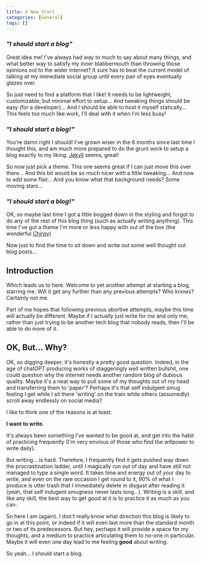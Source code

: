 ```yaml
---
title: A New Start
categories: [General]
tags: []
---
```


### *"I should start a blog"*

Great idea me! 
I've always had way to much to say about many things, and what better way to satisfy my inner blabbermouth than throwing those opinions out to the wider internet?
It sure has to beat the current model of talking *at* my immediate social group until every pair of eyes eventually glazes over.

So just need to find a platform that I like!
It needs to be lightweight, customizable, but minimal effort to setup...
And tweaking things should be easy (for a developer)...
And I should be able to host it myself statically...
This feels too much like work, I'll deal with it when I'm less busy!

### *"I should start a blog!"*

You're damn right I should!
I've grown wiser in the 6 months since last time I thought this, and am much more prepared to do the grunt work to setup a blog exactly to my liking.
[Jekyll](https://jekyllrb.com/) seems, great!

So now just pick a theme.
This one seems great if I can just move this over there...
And this bit would be so much nicer with a little tweaking...
And now to add some flair...
And you know what that background needs? Some moving stars...

### *"I should start a blog!"*

OK, so maybe last time I got a little bogged down in the styling and forgot to do any of the rest of this blog thing (such as actually writing anything).
This time I've got a theme I'm more or less happy with out of the box (the wonderful [Chirpy](https://github.com/cotes2020/jekyll-theme-chirpy))

Now just to find the time to sit down and write out some well thought out blog posts...

## Introduction

Which leads us to here.
Welcome to yet another attempt at starting a blog, starring me.
Will it get any further than any previous attempts?
Who knows?
Certainly not me.

Part of me hopes that following previous abortive attempts, maybe this time *will* actually be different.
Maybe if I actually just write for *me* and only me, rather than just trying to be another tech blog that nobody reads, then I'll be able to do more of it.

## OK, But... Why?

OK, so digging deeper, it's honestly a pretty good question.
Indeed, in the age of chatGPT producing works of staggeringly well written bullshit, one could question why the internet needs another random blog of dubious quality.
Maybe it's a neat way to pull some of my thoughts out of my head and transferring them to 'paper'?
Perhaps it's that self indulgent smug feeling I get while I sit there 'writing' on the train while others (assumedly) scroll away endlessly on social media?

I like to think one of the reasons is at least:

**I want to write.**

It's always been something I've wanted to be good at, and get into the habit of practicing frequently (I'm very envious of those who find the willpower to write daily).

But writing... is hard.
Therefore, I frequently find it gets pushed way down the procrastination ladder, until I magically run out of day and have still not managed to type a single word.
It takes time and energy out of your day to write, and even on the rare occasion I get round to it, 90% of what I produce is utter trash that I immediately delete in disgust after reading it (yeah, that self indugent smugness never lasts long...).
Writing is a skill, and like any skill, the best way to get good at it is to practice it as much as you can·.

So here I am (again).
I don't really·know what direction this blog is likely to go in at this point, or indeed if it will even last more than the standard month or two of its predecessors.
But hey, perhaps it will provide a space for my thoughts, and a medium to practice articulating them to no-one in particular.
Maybe it will even one day lead to me feeling **good** about writing.

So yeah... I should start a blog.

